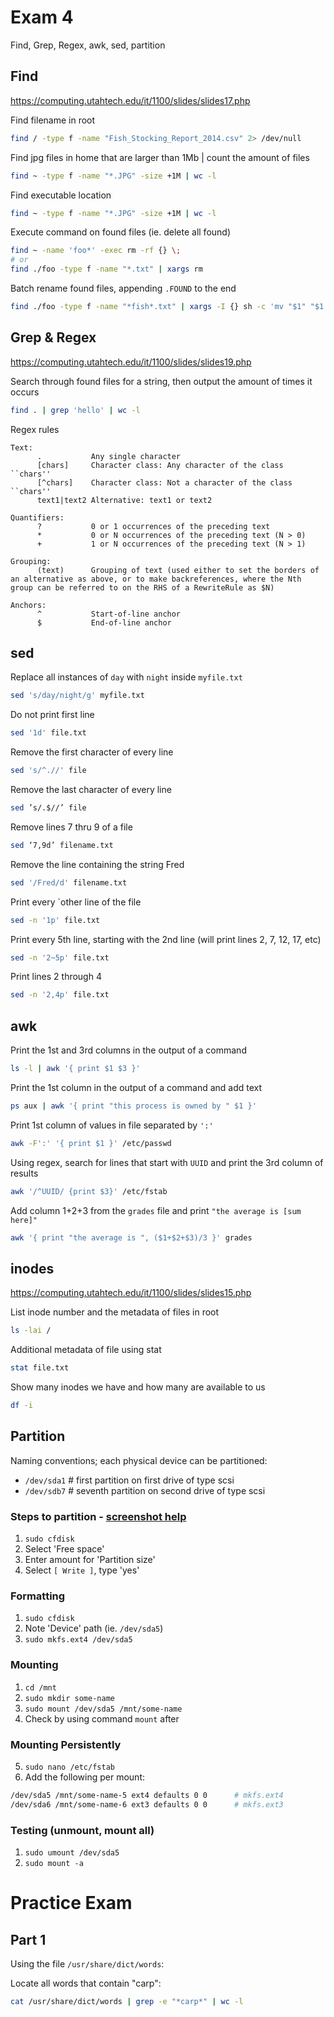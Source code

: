 # Exam 4
Find, Grep, Regex, awk, sed, partition

## Find
https://computing.utahtech.edu/it/1100/slides/slides17.php

Find filename in root
```bash
find / -type f -name "Fish_Stocking_Report_2014.csv" 2> /dev/null
```

Find jpg files in home that are larger than 1Mb | count the amount of files
```bash
find ~ -type f -name "*.JPG" -size +1M | wc -l
```

Find executable location
```bash
find ~ -type f -name "*.JPG" -size +1M | wc -l
```

Execute command on found files (ie. delete all found)
```bash
find ~ -name 'foo*' -exec rm -rf {} \;
# or
find ./foo -type f -name "*.txt" | xargs rm
```

Batch rename found files, appending `.FOUND` to the end
```bash
find ./foo -type f -name "*fish*.txt" | xargs -I {} sh -c 'mv "$1" "$1.FOUND"' _ {}
```

## Grep & Regex

https://computing.utahtech.edu/it/1100/slides/slides19.php

Search through found files for a string, then output the amount of times it occurs
```bash
find . | grep 'hello' | wc -l
```

Regex rules
```
Text:
      .           Any single character
      [chars]     Character class: Any character of the class ``chars''
      [^chars]    Character class: Not a character of the class ``chars''
      text1|text2 Alternative: text1 or text2

Quantifiers:
      ?           0 or 1 occurrences of the preceding text
      *           0 or N occurrences of the preceding text (N > 0)
      +           1 or N occurrences of the preceding text (N > 1)

Grouping:
      (text)      Grouping of text (used either to set the borders of an alternative as above, or to make backreferences, where the Nth group can be referred to on the RHS of a RewriteRule as $N)

Anchors:
      ^           Start-of-line anchor
      $           End-of-line anchor
```

## sed

Replace all instances of `day` with `night` inside `myfile.txt`
```bash
sed 's/day/night/g' myfile.txt
```

Do not print first line
```bash
sed '1d' file.txt
```

Remove the first character of every line
```bash
sed 's/^.//' file
```

Remove the last character of every line
```bash
sed ’s/.$//’ file
```

Remove lines 7 thru 9 of a file
```bash
sed ‘7,9d’ filename.txt
```

Remove the line containing the string Fred
```bash
sed '/Fred/d' filename.txt
```

Print every `other line of the file
```bash
sed -n '1p' file.txt
```

Print every 5th line, starting with the 2nd line (will print lines 2, 7, 12, 17, etc)
```bash
sed -n '2~5p' file.txt
```

Print lines 2 through 4
```bash
sed -n '2,4p' file.txt
```

## awk
Print the 1st and 3rd columns in the output of a command
```bash
ls -l | awk '{ print $1 $3 }'
```

Print the 1st column in the output of a command and add text
```bash
ps aux | awk '{ print "this process is owned by " $1 }'
```

Print 1st column of values in file separated by `':'`
```bash
awk -F':' '{ print $1 }' /etc/passwd
```

Using regex, search for lines that start with `UUID` and print the 3rd column of results
```bash
awk '/^UUID/ {print $3}' /etc/fstab
```

Add column 1+2+3 from the `grades` file and print `"the average is [sum here]"`
```bash
awk '{ print "the average is ", ($1+$2+$3)/3 }' grades
```


## inodes

https://computing.utahtech.edu/it/1100/slides/slides15.php

List inode number and the metadata of files in root
```bash
ls -lai /
```

Additional metadata of file using stat
```bash
stat file.txt
```

Show many inodes we have and how many are available to us
```bash
df -i
```

## Partition

Naming conventions; each physical device can be partitioned:
- `/dev/sda1` # first partition on first drive of type scsi
- `/dev/sdb7` # seventh partition on second drive of type scsi

### Steps to partition - [screenshot help](https://utahtech.instructure.com/courses/897667/files/154748053?module_item_id=22616069)
1. `sudo cfdisk`
2. Select 'Free space'
3. Enter amount for 'Partition size'
4. Select `[ Write ]`, type 'yes'

### Formatting
1. `sudo cfdisk`
2. Note 'Device' path (ie. `/dev/sda5`)
3. `sudo mkfs.ext4 /dev/sda5`


### Mounting
1. `cd /mnt`
2. `sudo mkdir some-name`
3. `sudo mount /dev/sda5 /mnt/some-name`
4.  Check by using command `mount` after

### Mounting Persistently
5. `sudo nano /etc/fstab`
6. Add the following per mount:

```bash
/dev/sda5 /mnt/some-name-5 ext4 defaults 0 0      # mkfs.ext4
/dev/sda6 /mnt/some-name-6 ext3 defaults 0 0      # mkfs.ext3
```

### Testing (unmount, mount all)
1. `sudo umount /dev/sda5`
2. `sudo mount -a`


# Practice Exam

## Part 1
Using the file `/usr/share/dict/words`:

Locate all words that contain "carp":

```bash
cat /usr/share/dict/words | grep -e "*carp*" | wc -l
```
